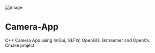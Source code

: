 ![image](https://github.com/Walmy20/Camera-App/assets/74880546/19566117-a5be-4bd0-9283-59f9d1b6bf79)
# Camera-App
C++ Camera App using ImGui, GLFW, OpenGl3, Gstreamer and OpenCv. Cmake project
